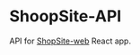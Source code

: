 # ShoopSite-API

API for [ShopSite-web](https://github.com/whatiskeptiname/ShopSite-web) React app.

